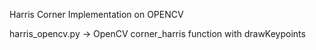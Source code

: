 Harris Corner Implementation on OPENCV

harris_opencv.py -> OpenCV corner_harris function with drawKeypoints
